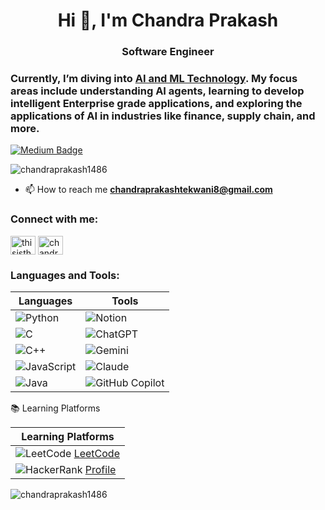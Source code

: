 <h1 align="center">Hi 👋, I'm Chandra Prakash</h1>
<h3 align="center">Software Engineer</h3>
<h3 align="left">Currently, I’m diving into <u>AI and ML Technology</u>. My focus areas include understanding AI agents, learning to develop intelligent Enterprise grade applications, and exploring the applications of AI in industries like finance, supply chain, and more.</h3>


[![Medium Badge](https://img.shields.io/badge/-Medium-12100E?style=flat&logo=Medium&logoColor=white&link=https://medium.com/@chandraprakashtekwani8)](https://medium.com/@yourusername)

<p align="left"> <img src="https://komarev.com/ghpvc/?username=chandraprakash1486&label=Profile%20views&color=0e75b6&style=flat" alt="chandraprakash1486" /> </p>

- 📫 How to reach me **chandraprakashtekwani8@gmail.com**

<h3 align="left">Connect with me:</h3>
<p align="left">
<a href="https://dev.to/thisisthedeveloper" target="blank"><img align="center" src="https://raw.githubusercontent.com/rahuldkjain/github-profile-readme-generator/master/src/images/icons/Social/devto.svg" alt="thisisthedeveloper" height="30" width="40" /></a>
<a href="https://linkedin.com/in/chandra-prakash-tekwani-82327927a" target="blank"><img align="center" src="https://raw.githubusercontent.com/rahuldkjain/github-profile-readme-generator/master/src/images/icons/Social/linked-in-alt.svg" alt="chandra-prakash-tekwani-82327927a" height="30" width="40" /></a>
</p>

<h3 align="left">Languages and Tools:</h3>


| **Languages**  | **Tools**       |
|-----------------|-----------------|
| ![Python](https://img.shields.io/badge/-Python-3776AB?logo=python&logoColor=white)  | ![Notion](https://img.shields.io/badge/-Notion-000000?logo=notion&logoColor=white) |
| ![C](https://img.shields.io/badge/-C-A8B9CC?logo=c&logoColor=white)                | ![ChatGPT](https://img.shields.io/badge/-ChatGPT-10A37F?logo=openai&logoColor=white) |
| ![C++](https://img.shields.io/badge/-C++-00599C?logo=c%2B%2B&logoColor=white)      | ![Gemini](https://img.shields.io/badge/-Gemini-FF5F1F?logo=google&logoColor=white)  |
| ![JavaScript](https://img.shields.io/badge/-JavaScript-F7DF1E?logo=javascript&logoColor=black) | ![Claude](https://img.shields.io/badge/-Claude-3333FF?logo=anthropic&logoColor=white) |
| ![Java](https://img.shields.io/badge/-Java-007396?logo=java&logoColor=white)       | ![GitHub Copilot](https://img.shields.io/badge/-GitHub%20Copilot-181717?logo=github&logoColor=white) |


📚 Learning Platforms

| **Learning Platforms** |
|------------------------|
| ![LeetCode](https://img.shields.io/badge/-LeetCode-FFA116?logo=leetcode&logoColor=white) [LeetCode](https://leetcode.com) |
| ![HackerRank](https://img.shields.io/badge/-HackerRank-2EC866?logo=hackerrank&logoColor=white) [Profile](https://www.hackerrank.com/profile/golutekwani2) |


<p><img align="center" src="https://github-readme-stats.vercel.app/api/top-langs?username=chandraprakash1486&show_icons=true&locale=en&layout=compact" alt="chandraprakash1486" /></p>
